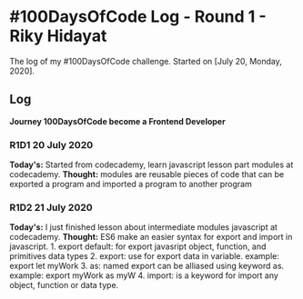 # #100DaysOfCode Log - Round 1 - Riky Hidayat

The log of my #100DaysOfCode challenge. Started on [July 20, Monday, 2020].

## Log
**Journey 100DaysOfCode become a Frontend Developer**

### R1D1 20 July 2020
**Today's:** Started from codecademy, learn javascript lesson part modules at codecademy.
**Thought:** modules are reusable pieces of code that can be exported a program and imported a program to another program

### R1D2 21 July 2020
**Today's:** I just finished lesson about intermediate modules javascript at codecademy.
**Thought:** ES6 make an easier syntax for export and import in javascript. 
    1. export default: for export javasript object, function, and primitives data types
    2. export: use for export data in variable. example: export let myWork
    3. as: named export can be alliased using keyword as. example: export myWork as myW
    4. import: is a keyword for import any object, function or data type.
    

